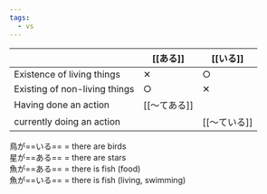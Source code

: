 ```yaml
---
tags:
  - vs
---
```

|                               | [[ある]]   | [[いる]]   |
| ----------------------------- | -------- | -------- |
| Existence of living things    | ✕        | ○        |
| Existing of non-living things | ○        | ✕        |
| Having done an action         | [[〜てある]] |          |
| currently doing an action     |          | [[〜ている]] |
鳥が==いる== = there are birds  
星が==ある== = there are stars  
魚が==ある== = there is fish (food)  
魚が==いる== = there is fish (living, swimming)
